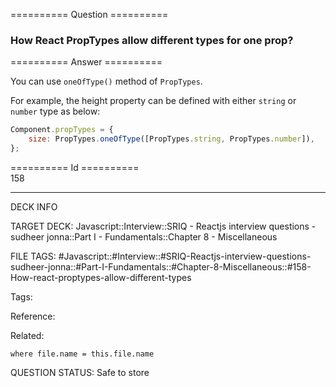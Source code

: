 ========== Question ==========  

### How React PropTypes allow different types for one prop?  

========== Answer ==========  

You can use `oneOfType()` method of `PropTypes`.

For example, the height property can be defined with either `string` or `number` type as below:

```javascript
Component.propTypes = {
    size: PropTypes.oneOfType([PropTypes.string, PropTypes.number]),
};
```

========== Id ==========  
158

---

DECK INFO

TARGET DECK: Javascript::Interview::SRIQ - Reactjs interview questions - sudheer jonna::Part I - Fundamentals::Chapter 8 - Miscellaneous

FILE TAGS: #Javascript::#Interview::#SRIQ-Reactjs-interview-questions-sudheer-jonna::#Part-I-Fundamentals::#Chapter-8-Miscellaneous::#158-How-react-proptypes-allow-different-types

Tags:

Reference:

Related:

```dataview
where file.name = this.file.name
```
QUESTION STATUS: Safe to store
